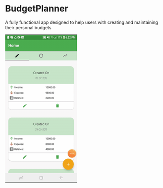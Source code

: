# BudgetPlanner
A fully functional app designed to help users with creating and maintaining their personal budgets

![](Demonstration.gif)
